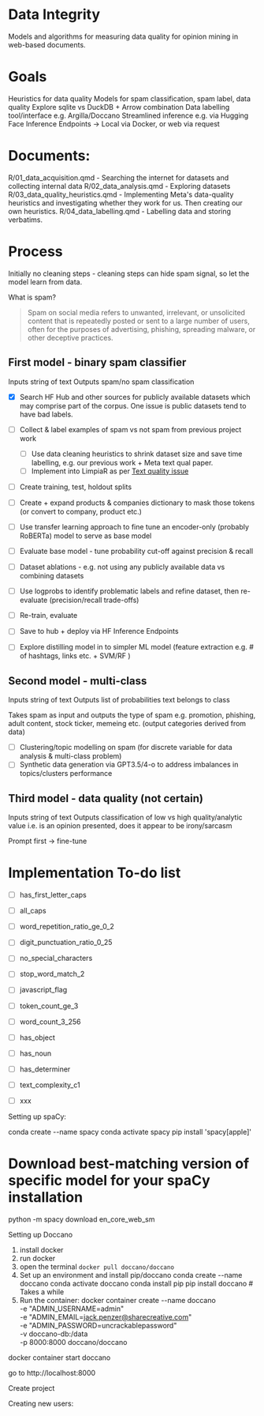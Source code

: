 # Data Integrity

Models and algorithms for measuring data quality for opinion mining in web-based documents. 

# Goals
Heuristics for data quality
Models for spam classification, spam label, data quality
Explore sqlite vs DuckDB + Arrow combination
Data labelling tool/interface e.g. Argilla/Doccano
Streamlined inference e.g. via Hugging Face Inference Endpoints -> Local via Docker, or web via request

# Documents:

R/01_data_acquisition.qmd - Searching the internet for datasets and collecting internal data
R/02_data_analysis.qmd - Exploring datasets
R/03_data_quality_heuristics.qmd - Implementing Meta's data-quality heuristics and investigating whether they work for us. Then creating our own heuristics.
R/04_data_labelling.qmd - Labelling data and storing verbatims.


# Process

Initially no cleaning steps - cleaning steps can hide spam signal, so let the model learn from data.

What is spam?
> Spam on social media refers to unwanted, irrelevant, or unsolicited content that is repeatedly posted or sent to a large number of users, often for the purposes of advertising, phishing, spreading malware, or other deceptive practices. 

## First model - binary spam  classifier
Inputs string of text
Outputs spam/no spam classification

- [x] Search HF Hub and other sources for publicly available datasets which may comprise part of the corpus. One issue is public datasets tend to have bad labels. 
- [ ] Collect & label examples of spam vs not spam from previous project work
  - [ ] Use data cleaning heuristics to shrink dataset size and save time labelling, e.g. our previous work + Meta text qual paper.
  - [ ] Implement into LimpiaR as per [Text quality issue](https://github.com/jpcompartir/LimpiaR/issues/65)
- [ ] Create training, test, holdout splits
- [ ] Create + expand products & companies dictionary to mask those tokens (or convert to company, product etc.)
- [ ] Use transfer learning approach to fine tune an encoder-only (probably RoBERTa) model to serve as base model
- [ ] Evaluate base model - tune probability cut-off against precision & recall
- [ ] Dataset ablations - e.g. not using any publicly available data vs combining datasets
- [ ] Use logprobs to identify problematic labels and refine dataset, then re-evaluate (precision/recall trade-offs)
- [ ] Re-train, evaluate
- [ ] Save to hub + deploy via HF Inference Endpoints

- [ ] Explore distilling model in to simpler ML model (feature extraction e.g. # of hashtags, links etc. + SVM/RF )

## Second model - multi-class
Inputs string of text
Outputs list of probabilities text belongs to class

Takes spam as input and outputs the type of spam e.g. promotion, phishing, adult content, stock ticker, memeing etc. (output categories derived from data)

- [ ] Clustering/topic modelling on spam (for discrete variable for data analysis & multi-class problem)
- [ ] Synthetic data generation via GPT3.5/4-o to address imbalances in topics/clusters performance

## Third model - data quality (not certain)
Inputs string of text
Outputs classification of low vs high quality/analytic value i.e. is an opinion presented, does it appear to be irony/sarcasm

Prompt first -> fine-tune


# Implementation To-do list

-   [ ] has_first_letter_caps       
-   [ ] all_caps                 
-   [ ] word_repetition_ratio_ge_0_2
-   [ ] digit_punctuation_ratio_0_25
-   [ ] no_special_characters       
-   [ ] stop_word_match_2           
-   [ ] javascript_flag             
-   [ ] token_count_ge_3            
-   [ ] word_count_3_256            
-   [ ] has_object                  
-   [ ] has_noun                    
-   [ ] has_determiner              
-   [ ] text_complexity_c1     
-   [ ] xxx


Setting up spaCy:

conda create --name spacy
conda activate spacy
pip install 'spacy[apple]'

# Download best-matching version of specific model for your spaCy installation
python -m spacy download en_core_web_sm


Setting up Doccano

1. install docker
2. run docker
3. open the terminal `docker pull doccano/doccano`
4. Set up an environment and install pip/doccano
  conda create --name doccano 
  conda activate doccano 
  conda install pip 
  pip install doccano # Takes a while
5. Run the container:
docker container create --name doccano \
  -e "ADMIN_USERNAME=admin" \
  -e "ADMIN_EMAIL=jack.penzer@sharecreative.com" \
  -e "ADMIN_PASSWORD=uncrackablepassword" \
  -v doccano-db:/data \
  -p 8000:8000 doccano/doccano
  
  docker container start doccano
  
  go to http://localhost:8000
  
  Create project
  
Creating new users: